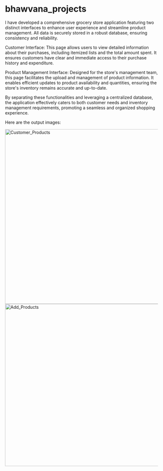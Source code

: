 # bhawvana_projects

I have developed a comprehensive grocery store application featuring two distinct interfaces to enhance user experience and streamline product management. All data is securely stored in a robust database, ensuring consistency and reliability.

Customer Interface: This page allows users to view detailed information about their purchases, including itemized lists and the total amount spent. It ensures customers have clear and immediate access to their purchase history and expenditure.

Product Management Interface: Designed for the store's management team, this page facilitates the upload and management of product information. It enables efficient updates to product availability and quantities, ensuring the store's inventory remains accurate and up-to-date.

By separating these functionalities and leveraging a centralized database, the application effectively caters to both customer needs and inventory management requirements, promoting a seamless and organized shopping experience.

Here are the output images:

<img width="574" alt="Customer_Products" src="https://github.com/Bhawvana-9981/bhawvana_projects/assets/173415767/e165f554-e4c8-415f-a62d-561791f52a53">



<img width="533" alt="Add_Products" src="https://github.com/Bhawvana-9981/bhawvana_projects/assets/173415767/1e5eda0d-222d-4dc0-9bdb-4562af60b6b6">
















































































































